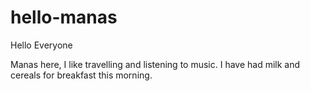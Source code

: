 # hello-manas

Hello Everyone

Manas here, I like travelling and listening to music.
I have had milk and cereals for breakfast this morning.
